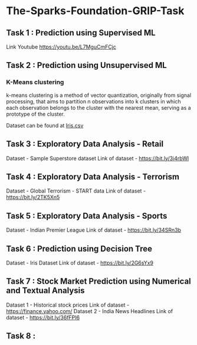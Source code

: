 # The-Sparks-Foundation-GRIP-Task


## Task 1 : Prediction using Supervised ML

Link Youtube https://youtu.be/L7MguCmFCjc

## Task 2 : Prediction using Unsupervised ML

### K-Means clustering

k-means clustering is a method of vector quantization, originally from signal processing, that aims to partition n observations into k clusters in which each observation belongs to the cluster with the nearest mean, serving as a prototype of the cluster.

Dataset can be found at <a href="https://bit.ly/3kXTdox">Iris.csv</a>


## Task 3 : Exploratory Data Analysis - Retail
Dataset - Sample Superstore dataset
Link of dataset - https://bit.ly/3i4rbWl <a href=""></a>

## Task 4 : Exploratory Data Analysis - Terrorism
Dataset - Global Terrorism - START data
Link of dataset - https://bit.ly/2TK5Xn5 <a href=""></a>

## Task 5 : Exploratory Data Analysis - Sports
Dataset - Indian Premier League
Link of dataset - https://bit.ly/34SRn3b <a href=""></a>

## Task 6 : Prediction using Decision Tree
Dataset - Iris Dataset
Link of dataset - https://bit.ly/2G6sYx9 <a href=""></a>

## Task 7 : Stock Market Prediction using Numerical and Textual Analysis
Dataset 1 - Historical stock prices
Link of dataset - https://finance.yahoo.com/ <a href=""></a>
Dataset 2 - India News Headlines
Link of dataset - https://bit.ly/36fFPI6 <a href=""></a>

## Task 8 : 
